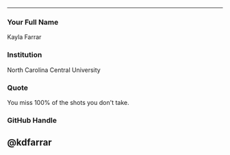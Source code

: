 ---
### Your Full Name

Kayla Farrar

### Institution

North Carolina Central University

### Quote

You miss 100% of the shots you don't take.

### GitHub Handle

@kdfarrar
----